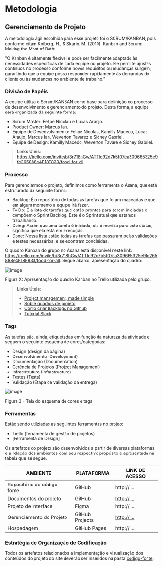 
# Metodologia

## Gerenciamento de Projeto
A metodologia ágil escolhida para esse projeto foi o SCRUM/KANBAN, pois conforme citam Kniberg, H., & Skarin, M. (2010). Kanban and Scrum: Making the Most of Both:

"O Kanban é altamente flexível e pode ser facilmente adaptado às necessidades específicas de cada equipe ou projeto. Ele permite ajustes contínuos no processo conforme novos requisitos ou mudanças surgem, garantindo que a equipe possa responder rapidamente às demandas do cliente ou às mudanças no ambiente de trabalho."

### Divisão de Papéis

A equipe utiliza o Scrum/KANBAN como base para definição do processo de desenvolvimento e gerenciamento do projeto. Desta forma, a equipe será organizada da seguinte forma:

- Scrum Master: Felipe Nicolau e Lucas Araújo.
- Product Owner: Marcus Ian.
- Equipe de Desenvolvimento: Felipe Nicolau, Kamilly Macedo, Lucas Araujo, Marcus Ian, Weverton Tavarez e Sidney Gabriel.
- Equipe de Design: Kamilly Macedo, Weverton Tavare e Sidney Gabriel.

> **Links Úteis**:
https://trello.com/invite/b/3r718hGw/ATTIc92d7b5f07ea309665325e9fc265888e4F18F833/food-for-all

### Processo

Para gerenciarmos o projeto, definimos como ferramenta o Asana, que está estruturado da seguinte forma:
- Backlog: É o repositório de todas as tarefas que foram mapeadas e que em algum momento a equipe irá fazer. 
- To Do: É a lista de tarefas que estão prontas para serem iniciadas e compõem o Sprint Backlog. Este é o Sprint atual que estamos trabalhando. 
- Doing: Assim que uma tarefa é iniciada, ela é movida para este status, significa que ela está em execução.
- Done: Nessa lista estão todas as tarefas que passaram pelas validações e testes necessários, e se econtram concluídas.

O quadro Kanban do grupo no Asana está disponível neste link: https://trello.com/invite/b/3r718hGw/ATTIc92d7b5f07ea309665325e9fc265888e4F18F833/food-for-all. Segue abaixo, apresentação do quadro:

![image](https://github.com/ICEI-PUC-Minas-PMV-ADS/pmv-ads-2024-1-e1-proj-web-t7-projeto-ong/assets/160440848/e1bbb1e4-8959-4581-88ec-13c38c664944)


Figura X: Apresentação do quadro Kanban no Trello utilizada pelo grupo.

> **Links Úteis**:
> - [Project management, made simple](https://github.com/features/project-management/)
> - [Sobre quadros de projeto](https://docs.github.com/pt/github/managing-your-work-on-github/about-project-boards)
> - [Como criar Backlogs no Github](https://www.youtube.com/watch?v=RXEy6CFu9Hk)
> - [Tutorial Slack](https://slack.com/intl/en-br/)


### Tags
<p>As tarefas são, ainda, etiquetadas em função da natureza da atividade e seguem o seguinte esquema de cores/categorias:</p>

<ul>
  <li>Design (design da página)</li>
  <li>Desenvolvimento (Development)</li>
  <li>Documentação (Documentation)</li>
  <li>Gerência de Projetos (Project Management)</li>
  <li>Infraestrutura (Infrastructure)</li>
  <li>Testes (Tests)</li>
  <li>Validação (Etapa de validação da entrega)</li>
</ul>



  ![image](https://github.com/ICEI-PUC-Minas-PMV-ADS/pmv-ads-2024-1-e1-proj-web-t7-projeto-ong/assets/160440848/5f9c600a-f535-4ae3-b975-3d9bf9e90e02)

    

Figura 3 - Tela do esquema de cores e tags
  
### Ferramentas

Estão sendo utilziadas as seguintes ferramentas no projeo:

- Trello (ferramenta de gestão de projetos)
- [Ferramenta de Design]

Os artefatos do projeto são desenvolvidos a partir de diversas plataformas e a relação dos ambientes com seu respectivo propósito é apresentada na tabela que se segue.

| AMBIENTE                            | PLATAFORMA                         | LINK DE ACESSO                                             |
|-------------------------------------|------------------------------------|----------------------------------------|
| Repositório de código fonte         | GitHub                             | http://....                            |
| Documentos do projeto               | GitHub                             | [http://....](https://github.com/ICEI-PUC-Minas-PMV-ADS/pmv-ads-2024-1-e1-proj-web-t7-projeto-ong/tree/d2b97d22a09cab99600c97ecfb2684c22c70ec3c/documentos)                            |
| Projeto de Interface                | Figma                              | http://....                            |
| Gerenciamento do Projeto            | GitHub Projects                    | [http://....](https://trello.com/b/3r718hGw/food-for-all)  |                          
| Hospedagem                          | GitHub Pages                       | http://....                            |


### Estratégia de Organização de Codificação 

Todos os artefatos relacionados a implementação e visualização dos conteúdos do projeto do site deverão ser inseridos na pasta [codigo-fonte]([http://https://github.com/ICEI-PUC-Minas-PMV-ADS/WebApplicationProject-Template-v2/tree/main/codigo-fonte](https://github.com/ICEI-PUC-Minas-PMV-ADS/pmv-ads-2024-1-e1-proj-web-t7-projeto-ong/tree/ce60fe66af411f093e6d5313a10ce4bfff32325c/codigo-fonte)). 
